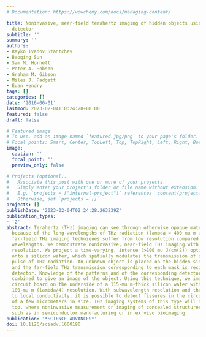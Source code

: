 ```yaml
---
# Documentation: https://wowchemy.com/docs/managing-content/

title: Noninvasive, near-field terahertz imaging of hidden objects using a single-pixel
  detector
subtitle: ''
summary: ''
authors:
- Rayko Ivanov Stantchev
- Baoqing Sun
- Sam M. Hornett
- Peter A. Hobson
- Graham M. Gibson
- Miles J. Padgett
- Euan Hendry
tags: []
categories: []
date: '2016-06-01'
lastmod: 2023-02-04T10:24:28+08:00
featured: false
draft: false

# Featured image
# To use, add an image named `featured.jpg/png` to your page's folder.
# Focal points: Smart, Center, TopLeft, Top, TopRight, Left, Right, BottomLeft, Bottom, BottomRight.
image:
  caption: ''
  focal_point: ''
  preview_only: false

# Projects (optional).
#   Associate this post with one or more of your projects.
#   Simply enter your project's folder or file name without extension.
#   E.g. `projects = ["internal-project"]` references `content/project/deep-learning/index.md`.
#   Otherwise, set `projects = []`.
projects: []
publishDate: '2023-02-04T02:24:28.263239Z'
publication_types:
- '2'
abstract: Terahertz (THz) imaging can see through otherwise opaque materials. However,
  because of the long wavelengths of THz radiation (lambda = 400 mu m at 0.75 THz),
  far-field THz imaging techniques suffer from low resolution compared to visible
  wavelengths. We demonstrate noninvasive, near-field THz imaging with subwavelength
  resolution. We project a time-varying, intense (>100 mu J/cm(2)) optical pattern
  onto a silicon wafer, which spatially modulates the transmission of synchronous
  pulse of THz radiation. An unknown object is placed on the hidden side of the silicon,
  and the far-field THz transmission corresponding to each mask is recorded by a single-element
  detector. Knowledge of the patterns and of the corresponding detector signal are
  combined to give an image of the object. Using this technique, we image a printed
  circuit board on the underside of a 115-mu m-thick silicon wafer with similar to
  100-mu m (lambda/4) resolution. With subwavelength resolution and the inherent sensitivity
  to local conductivity, it is possible to detect fissures in the circuitry wiring
  of a few micrometers in size. THz imaging systems of this type will have other uses
  too, where noninvasive measurement or imaging of concealed structures is necessary,
  such as in semiconductor manufacturing or in ex vivo bioimaging.
publication: '*SCIENCE ADVANCES*'
doi: 10.1126/sciadv.1600190
---
```

